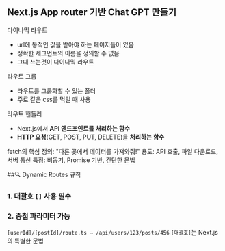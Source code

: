 
## **Next.js App router 기반 Chat GPT 만들기**

다이나믹 라우트
- url에 동적인 값을 받아야 하는 페이지들이 있음
- 정확한 세그먼트의 이름을 정의할 수 없음
- 그때 쓰는것이 다이나믹 라우트

라우트 그룹
- 라우트를 그룹화할 수 있는 폴더
- 주로 같은 css를 먹일 때 사용

라우트 핸들러
- Next.js에서 **API 엔드포인트를 처리하는 함수**
- **HTTP 요청**(GET, POST, PUT, DELETE)을 **처리하는 함수**

fetch의 핵심
정의: "다른 곳에서 데이터를 가져와줘!"
용도: API 호출, 파일 다운로드, 서버 통신
특징: 비동기, Promise 기반, 간단한 문법

##🔍 Dynamic Routes 규칙

### **1. 대괄호 `[]` 사용 필수**

### **2. 중첩 파라미터 가능**
`[userId]/[postId]/route.ts → /api/users/123/posts/456`
`[대괄호]`는 Next.js의 특별한 문법
